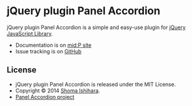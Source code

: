 jQuery plugin Panel Accordion
============================

jQuery plugin Panel Accordion is a simple and easy-use plugin for <a href="http://jquery.com/">jQuery JavaScript Library</a>.

* Documentation is on <a href="http://www.midp.jp/panelaccordion/">mid:P site</a>
* Issue tracking is on <a href="https://github.com/tak-midp/jQuery-PanelAccordion">GitHub</a>


License
-------

* jQuery plugin Panel Accordion is released under the MIT License.
* Copyright &copy; 2014 <a href="http://midp.jp">Shoma Ishihara</a>.
* <a href="http://midp.jp" target="_blank">Panel Accordion project</a>
